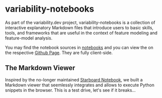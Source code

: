 # variability-notebooks

As part of the variability.dev project, variability-notebooks is a collection of interactive explanatory Markdown files that introduce users to basic skills, tools, and frameworks that are useful in the context of feature modeling and feature-model analysis.

You may find the notebook sources in [notebooks](notebooks) and you can view the on the respective [Github Page](https://obddimal.github.io/variability-notebooks). They are fully client-side.

## The Markdown Viewer
Inspired by the no-longer maintained [Starboard Notebook](https://starboard.gg/), we built a Markdown viewer that seemlessly integrates and allows to execute Python snippets in the browser. This is a test drive, let's see if it breaks...